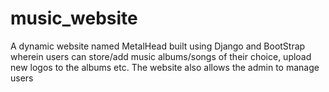 # music_website
A dynamic website named MetalHead built using Django and BootStrap wherein users can store/add music albums/songs of their choice, upload new logos to the albums etc.
The website also allows the  admin to  manage users
